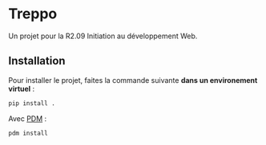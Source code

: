 # Treppo

Un projet pour la R2.09 Initiation au développement Web.

## Installation

Pour installer le projet, faites la commande suivante **dans un environement virtuel** :

```cmd
pip install .
```

Avec [PDM](https://pdm-project.org/en/stable/) :

```cmd
pdm install
```
